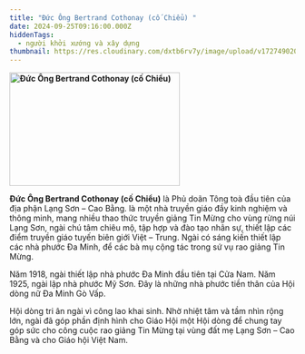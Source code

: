 ```yaml
---
title: "Đức Ông Bertrand Cothonay (cố Chiểu) "
date: 2024-09-25T09:16:00.000Z
hiddenTags:
  - người khởi xướng và xây dựng
thumbnail: https://res.cloudinary.com/dxtb6rv7y/image/upload/v1727490209/Duc_Cothonay_Chieu_2_hoatra.jpg
---
```

**<img src="url-cua-hinh.jpg" alt="Đức Ông Bertrand Cothonay (cố Chiểu)" width="300" height="200">**

**Đức Ông Bertrand Cothonay (cố Chiểu)** là Phủ doãn Tông toà đầu tiên của địa phận Lạng Sơn – Cao Bằng. là một nhà truyền giáo đầy kinh nghiệm và thông minh, mang nhiều thao thức truyền giảng Tin Mừng cho vùng rừng núi Lạng Sơn, ngài chú tâm chiêu mộ, tập hợp và đào tạo nhân sự, thiết lập các điểm truyền giáo  tuyến biên giới Việt – Trung. Ngài có sáng kiến thiết lập các nhà phước Đa Minh, để các bà mụ cộng tác trong sứ vụ rao giảng Tin Mừng.

Năm 1918, ngài thiết lập nhà phước Đa Minh đầu tiên tại Cửa Nam. Năm 1925, ngài lập nhà phước Mỹ Sơn. Đây là những nhà phước tiền thân của Hội dòng nữ Đa Minh Gò Vấp.

Hội dòng tri ân ngài vì công lao khai sinh. Nhờ nhiệt tâm và tầm nhìn rộng lớn, ngài đã góp phần định hình cho Giáo Hội một Hội dòng để chung tay góp sức cho công cuộc rao giảng Tin Mừng tại vùng đất mẹ Lạng Sơn – Cao Bằng và cho Giáo hội Việt Nam.
